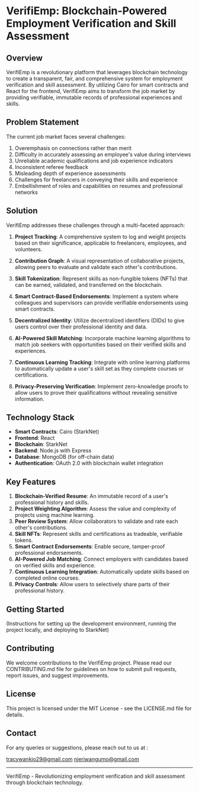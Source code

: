 # VerifiEmp: Blockchain-Powered Employment Verification and Skill Assessment

## Overview

VerifiEmp is a revolutionary platform that leverages blockchain technology to create a transparent, fair, and comprehensive system for employment verification and skill assessment. By utilizing Cairo for smart contracts and React for the frontend, VerifiEmp aims to transform the job market by providing verifiable, immutable records of professional experiences and skills.

## Problem Statement

The current job market faces several challenges:

1. Overemphasis on connections rather than merit
2. Difficulty in accurately assessing an employee's value during interviews
3. Unreliable academic qualifications and job experience indicators
4. Inconsistent referee feedback
5. Misleading depth of experience assessments
6. Challenges for freelancers in conveying their skills and experience
7. Embellishment of roles and capabilities on resumes and professional networks

## Solution

VerifiEmp addresses these challenges through a multi-faceted approach:

1. **Project Tracking**: A comprehensive system to log and weight projects based on their significance, applicable to freelancers, employees, and volunteers.

2. **Contribution Graph**: A visual representation of collaborative projects, allowing peers to evaluate and validate each other's contributions.

3. **Skill Tokenization**: Represent skills as non-fungible tokens (NFTs) that can be earned, validated, and transferred on the blockchain.

4. **Smart Contract-Based Endorsements**: Implement a system where colleagues and supervisors can provide verifiable endorsements using smart contracts.

5. **Decentralized Identity**: Utilize decentralized identifiers (DIDs) to give users control over their professional identity and data.

6. **AI-Powered Skill Matching**: Incorporate machine learning algorithms to match job seekers with opportunities based on their verified skills and experiences.

7. **Continuous Learning Tracking**: Integrate with online learning platforms to automatically update a user's skill set as they complete courses or certifications.

8. **Privacy-Preserving Verification**: Implement zero-knowledge proofs to allow users to prove their qualifications without revealing sensitive information.

## Technology Stack

- **Smart Contracts**: Cairo (StarkNet)
- **Frontend**: React
- **Blockchain**: StarkNet
- **Backend**: Node.js with Express
- **Database**: MongoDB (for off-chain data)
- **Authentication**: OAuth 2.0 with blockchain wallet integration

## Key Features

1. **Blockchain-Verified Resume**: An immutable record of a user's professional history and skills.
2. **Project Weighting Algorithm**: Assess the value and complexity of projects using machine learning.
3. **Peer Review System**: Allow collaborators to validate and rate each other's contributions.
4. **Skill NFTs**: Represent skills and certifications as tradeable, verifiable tokens.
5. **Smart Contract Endorsements**: Enable secure, tamper-proof professional endorsements.
6. **AI-Powered Job Matching**: Connect employers with candidates based on verified skills and experience.
7. **Continuous Learning Integration**: Automatically update skills based on completed online courses.
8. **Privacy Controls**: Allow users to selectively share parts of their professional history.

## Getting Started

(Instructions for setting up the development environment, running the project locally, and deploying to StarkNet)

## Contributing

We welcome contributions to the VerifiEmp project. Please read our CONTRIBUTING.md file for guidelines on how to submit pull requests, report issues, and suggest improvements.

## License

This project is licensed under the MIT License - see the LICENSE.md file for details.

## Contact

For any queries or suggestions, please reach out to us at :

tracywankio29@gmail.com
njeriwangumo@gmail.com

---

VerifiEmp - Revolutionizing employment verification and skill assessment through blockchain technology.

